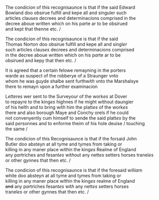 ---
---
<div><div>
	<p>
		The condicion of this recognisaunce is that if the said Edward
		<br />Bowland doo obs<i>ir</i>ue fulfill and kepe all and singuler such 
		<br />articles claus<i>es</i> decrees and determinac<i>i</i>ons comprised in the
		<br />decree aboue written which on his p<i>ar</i>te ar to be obs<i>ir</i>ued
		<br />and kept that thenne etc. /
	</p>
      <p>
	</p>
      <p>
		The condicion of this recognisaunce is that if the said
		<br />Thomas Norton doo obs<i>ir</i>ue fulfill and kepe all and singl<i>er</i>
		<br />such articles claus<i>es</i> decrees and determinac<i>i</i>ons comprised
		<br />in the decree aboue written which on his p<i>ar</i>te ar to be
		<br />obs<i>ir</i>ued and kepy that then etc. /
	</p>
      <p>
		It is agreed that a certain felowe remayning in the porters
		<br />warde as suspect of the robberye of a Straunger vnto
		<br />whom he was guyde shalbe sent furthw<i>i</i>t<i>h</i> vnto the Marshalsye
		<br />there to remayn vpon a further examinac<i>i</i>on
	</p>
      <p>
		L<i>ette</i>res wer sent to the Surveyo<i>ur</i> of the work<i>es</i> at Dover
		<br />to repayre to the king<i>es</i> highnes if he might w<i>i</i>t<i>h</i>out daungier
		<br />of his helth and to bring w<i>i</i>t<i>h</i> him the platt<i>es</i> of the work<i>es</i>
		<br />there and also borough Maye and Conchy orels if he could
		<br />not convenyently cum himself to sende the said platt<i>es</i> by the
		<br />said p<i>er</i>sonnes and to enforme theim of his hole deuise / touching
		<br />the same /
	</p>
      <p>
	</p>
      <p>
		The condicion of this Recognisaunce is that if the forsaid John
		<br />Butler doo absteyn at all tyme and tymes from taking or
		<br />killing in any maner place w<i>i</i>t<i>h</i>in the king<i>es</i> Realme of England
		<br />any p<i>ar</i>triches and fesant<i>es</i> w<i>i</i>t<i>h</i>out any nett<i>es</i> setters horses tranel<i>es</i>
		<br />or other gynnes that then etc. /
	</p>
      <p>
	</p>
      <p>
		The condicion of this recognisaunce is that if the foresaid will<i>ia</i>m
		<br />white doo absteyn at all tyme and tymes from taking or
		<br />killing in any maner place w<i>i</i>t<i>h</i>in the king<i>es</i> realme of England
		<br /><del>and</del> any p<i>ar</i>triches fesant<i>es</i> w<i>i</i>t<i>h</i> any nett<i>es</i> setters horses
		<br />tranel<i>es</i> or other gynnes that then etc. /
	</p>
	</div></div>
